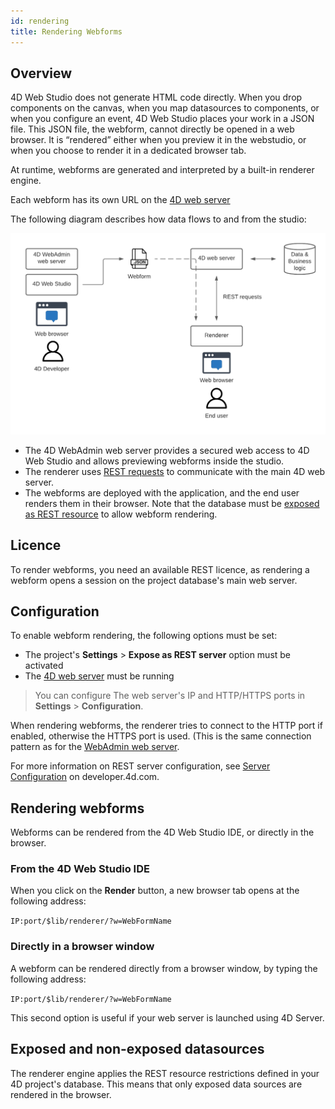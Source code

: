 ```yaml
---
id: rendering
title: Rendering Webforms
---
```

## Overview

4D Web Studio does not generate HTML code directly. When you drop components on the canvas, when you map datasources to components, or when you configure an event, 4D Web Studio places your work in a JSON file. This JSON file, the webform, cannot directly be opened in a web browser. It is “rendered” either when you preview it in the webstudio, or when you choose to render it in a dedicated browser tab.

At runtime, webforms are generated and interpreted by a built-in renderer engine.

Each webform has its own URL on the [4D web server](https://developer.4d.com/docs/en/WebServer/webServer.html)

The following diagram describes how data flows to and from the studio:

![workflow-diagram](img/workflow.png)


* The 4D WebAdmin web server provides a secured web access to 4D Web Studio and allows previewing webforms inside the studio.
* The renderer uses [REST requests](https://developer.4d.com/docs/en/REST/gettingStarted.html) to communicate with the main 4D web server.
* The webforms are deployed with the application, and the end user renders them in their browser. Note that the database must be [exposed as REST resource](https://developer.4d.com/docs/en/REST/configuration.html#starting-the-rest-server) to allow webform rendering. 
## Licence

To render webforms, you need an available REST licence, as rendering a webform opens a session on the project database's main web server.

## Configuration

To enable webform rendering, the following options must be set:

* The project's **Settings** > **Expose as REST server** option must be activated 
* The [4D web server](https://developer.4d.com/docs/en/WebServer/webServer.html) must be running

> You can configure The web server's IP and HTTP/HTTPS ports in **Settings** > 
**Configuration**.

When rendering webforms, the renderer tries to connect to the HTTP port if enabled, otherwise the HTTPS port is used. (This is the same connection pattern as for the [WebAdmin web server](https://developer.4d.com/docs/en/Admin/webAdmin.html#accept-http-connections-on-localhost).

For more information on REST server configuration, see [Server Configuration](https://developer.4d.com/docs/en/REST/configuration.html) on developer.4d.com.

## Rendering webforms 

Webforms can be rendered from the 4D Web Studio IDE, or directly in the browser. 
### From the 4D Web Studio IDE

When you click on the **Render** button, a new browser tab opens at the following address:

`IP:port/$lib/renderer/?w=WebFormName`

### Directly in a browser window

A webform can be rendered directly from a browser window, by typing the following address:

`IP:port/$lib/renderer/?w=WebFormName`

This second option is useful if your web server is launched using 4D Server.

## Exposed and non-exposed datasources 

The renderer engine applies the REST resource restrictions defined in your 4D project's database. This means that only exposed data sources are rendered in the browser. 
